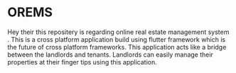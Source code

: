 # OREMS
Hey their this repositery is regarding online real estate management system . This is a cross platform application build using flutter framework which is the future of cross platform frameworks. This application acts like a bridge between the landlords and tenants. Landlords can easily manage their properties at their finger tips using this application.
